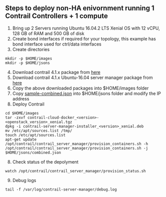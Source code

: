 ## Steps to deploy non-HA enivornment running 1 Contrail Controllers + 1 compute 

1. Bring up 2 Servers running Ubuntu 16.04.2 LTS Xenial OS with 12 vCPU, 128 GB of RAM and 500 GB of disk
2. Create bond interfaces if required for your topology, this example has bond interface used for ctrl/data interfaces
3. Create directories 
```
mkdir -p $HOME/images
mkdir -p $HOME/jsons
```
4. Download contrail 4.1.x package from [here](https://www.juniper.net/support/downloads/?p=contrail#sw)
4. Download contrail 4.1.x Ubuntu-16.04 server manager package from [here](https://www.juniper.net/support/downloads/?p=contrail#sw)
5. Copy the above downloaded packages into $HOME/images folder
6. Copy [sample-combined.json](https://github.com/urao/contrail-pre5-installations/blob/master/contrail-41x/sample-combined.json) into $HOME/jsons folder and modify the IP address
7. Deploy Contrail
```
cd $HOME/images
tar -zxvf contrail-cloud-docker_<version>-<openstack_version>_xenial.tgz
dpkg -i contrail-server-manager-installer_<version>_xenial.deb
mv /etc/apt/sources.list /tmp/
touch /etc/apt/sources.list
apt-get update
/opt/contrail/contrail_server_manager/provision_containers.sh -h
/opt/contrail/contrail_server_manager/provision_containers.sh -j $HOME/jsons/combined.json
```
8. Check status of the depolyment
```
watch /opt/contrail/contrail_server_manager/provision_status.sh
```
9. Debug logs
```
tail -f /var/log/contrail-server-manager/debug.log
```
